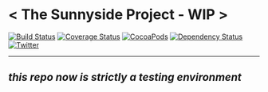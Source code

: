 # < The Sunnyside Project - WIP >

[![Build Status](https://travis-ci.org/spacedrabbit/SRHackWeek.svg?branch=master)](https://travis-ci.org/spacedrabbit/SRHackWeek)
[![Coverage Status](https://coveralls.io/repos/spacedrabbit/SRHackWeek/badge.svg?branch=master)](https://coveralls.io/r/spacedrabbit/SRHackWeek?branch=master)
[![CocoaPods](https://img.shields.io/cocoapods/l/AFNetworking.svg)](https://github.com/spacedrabbit/SRHackWeek/blob/master/LICENSE)
[![Dependency Status](https://www.versioneye.com/user/projects/5534570210e714f9e50013c5/badge.svg?style=flat)](https://www.versioneye.com/user/projects/5534570210e714f9e50013c5)
[![Twitter](https://img.shields.io/badge/twitter-@louistur-blue.svg?style=flat)](https://twitter.com/louistur)

----
*this repo now is strictly a testing environment*
----
